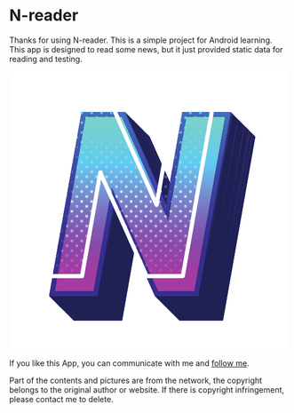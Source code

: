 # N-reader

Thanks for using N-reader. This is a simple project for Android learning. This app is designed to read some news, but it just provided static data for reading and testing.

![N-reader](app\src\main\res\mipmap-hdpi\ic_logo_round.png)

If you like this App, you can communicate with me and [follow me](https://github.com/ZerglingV/ "Follow ZerglingV").

Part of the contents and pictures are from the network, the copyright belongs to the original author or website. If there is copyright infringement, please contact me to delete.
